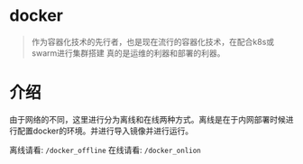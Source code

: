 # docker
> 作为容器化技术的先行者，也是现在流行的容器化技术，在配合k8s或swarm进行集群搭建 真的是运维的利器和部署的利器。

# 介绍
由于网络的不同，这里进行分为离线和在线两种方式。离线是在于内网部署时候进行配置docker的环境。并进行导入镜像并进行运行。

离线请看: `/docker_offline`
在线请看: `/docker_onlion`